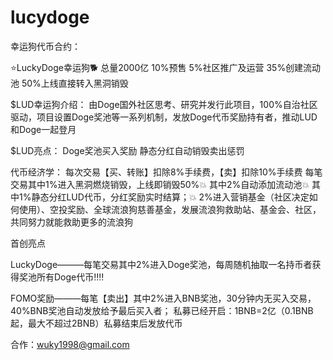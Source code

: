 # lucydoge

幸运狗代币合约：

⭐LuckyDoge幸运狗🐕
总量2000亿
10%预售
5%社区推广及运营
35%创建流动池
50%上线直接转入黑洞销毁


$LUD幸运狗介绍：
由Doge国外社区思考、研究并发行此项目，100%自治社区驱动，项目设置Doge奖池等一系列机制，发放Doge代币奖励持有者，推动LUD和Doge一起登月

$LUD亮点：
Doge奖池买入奖励 静态分红自动销毁卖出惩罚

代币经济学：
每次交易【买、转账】扣除8%手续费，【卖】扣除10%手续费
️每笔交易其中1%进入黑洞燃烧销毁，上线即销毁50%💥
️其中2%自动添加流动池💥
️其中1%静态分红LUD代币，分红奖励实时结算；💥
️2%进入营销基金（社区决定如何使用）、空投奖励、全球流浪狗慈善基金，发展流浪狗救助站、基金会、社区，共同努力就能救助更多的流浪狗️

首创亮点

️LuckyDoge———每笔交易其中2%进入Doge奖池，每周随机抽取一名持币者获得奖池所有Doge代币‼️‼️

️FOMO奖励———每笔【卖出】其中2%进入BNB奖池，30分钟内无买入交易，40%BNB奖池自动发放给予最后买入者；
私募已经开启：1BNB=2亿（0.1BNB起，最大不超过2BNB）私募结束后发放代币

合作：wuky1998@gmail.com

